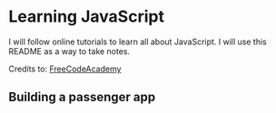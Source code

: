 # Learning JavaScript

I will follow online tutorials to learn all about JavaScript. I will use this README as a way to take notes. 

Credits to: [FreeCodeAcademy](https://www.youtube.com/watch?v=jS4aFq5-91M&t=96s&ab_channel=freeCodeCamp.org)

## Building a passenger app